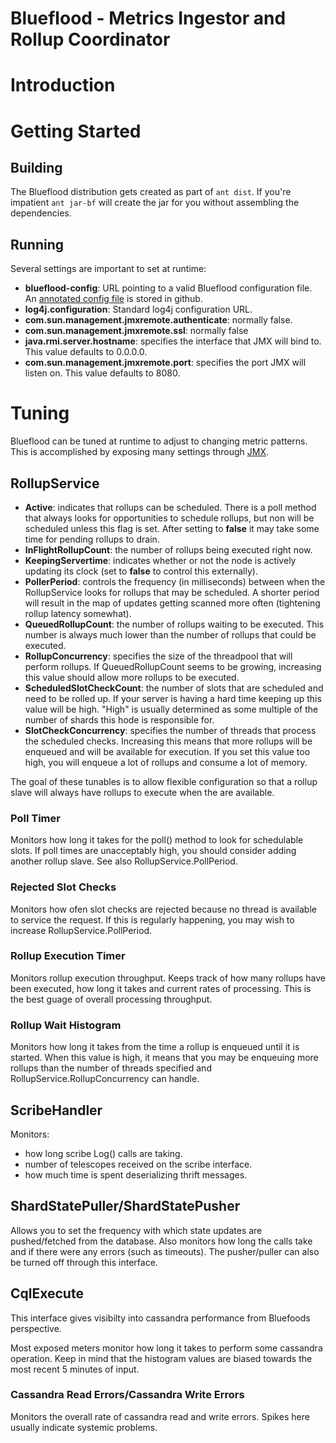Blueflood - Metrics Ingestor and Rollup Coordinator
===================================================

# Introduction

# Getting Started

Building
--------
The Blueflood distribution gets created as part of `ant dist`.  If you're
impatient `ant jar-bf` will create the jar for you without assembling the
dependencies.

Running
-------
Several settings are important to set at runtime:

* __blueflood-config__: URL pointing to a valid Blueflood configuration file.
  An [annotated config file](https://github.com/racker/ele/blob/rollups2/java/conf/bf-dev.conf)
  is stored in github.
* __log4j.configuration__: Standard log4j configuration URL.
* __com.sun.management.jmxremote.authenticate__: normally false.
* __com.sun.management.jmxremote.ssl__: normally false
* __java.rmi.server.hostname__: specifies the interface that JMX will bind to. This
  value defaults to 0.0.0.0.
* __com.sun.management.jmxremote.port__: specifies the port JMX will listen on.
  This value defaults to 8080.

# Tuning

Blueflood can be tuned at runtime to adjust to changing metric patterns. This
is accomplished by exposing many settings through [JMX](http://www.oracle.com/technetwork/java/javase/tech/javamanagement-140525.html).

## RollupService
* __Active__: indicates that rollups can be scheduled. There is a poll method 
  that always looks for opportunities to schedule rollups, but non will be
  scheduled unless this flag is set.  After setting to __false__ it may take
  some time for pending rollups to drain.
* __InFlightRollupCount__: the number of rollups being executed right now.
* __KeepingServertime__: indicates whether or not the node is actively
  updating its clock (set to __false__ to control this externally).
* __PollerPeriod__: controls the frequency (in milliseconds) between when
  the RollupService looks for rollups that may be scheduled. A shorter period
  will result in the map of updates getting scanned more often (tightening
  rollup latency somewhat).
* __QueuedRollupCount__: the number of rollups waiting to be executed. This
  number is always much lower than the number of rollups that could be
  executed.
* __RollupConcurrency__: specifies the size of the threadpool that will
  perform rollups.  If QueuedRollupCount seems to be growing, increasing this
  value should allow more rollups to be executed.
* __ScheduledSlotCheckCount__: the number of slots that are scheduled and need
  to be rolled up. If your server is having a hard time keeping up this
  value will be high.  "High" is usually determined as some multiple of
  the number of shards this hode is responsible for.
* __SlotCheckConcurrency__: specifies the number of threads that process the
  scheduled checks.  Increasing this means that more rollups will be enqueued
  and will be available for execution.  If you set this value too high, you 
  will enqueue a lot of rollups and consume a lot of memory.

The goal of these tunables is to allow flexible configuration so that a rollup
slave will always have rollups to execute when the are available.

### Poll Timer
Monitors how long it takes for the poll() method to look for schedulable slots.
If poll times are unacceptably high, you should consider adding another
rollup slave.  See also RollupService.PollPeriod.

### Rejected Slot Checks
Monitors how ofen slot checks are rejected because no thread is available to 
service the request.  If this is regularly happening, you may wish to increase
RollupService.PollPeriod.

### Rollup Execution Timer
Monitors rollup execution throughput. Keeps track of how many rollups have been
executed, how long it takes and current rates of processing.  This is the best
guage of overall processing throughput.

### Rollup Wait Histogram
Monitors how long it takes from the time a rollup is enqueued until it is started.
When this value is high, it means that you may be enqueuing more rollups than the
number of threads specified and RollupService.RollupConcurrency can handle.

## ScribeHandler
Monitors:

* how long scribe Log() calls are taking.
* number of telescopes received on the scribe interface.
* how much time is spent deserializing thrift messages.

## ShardStatePuller/ShardStatePusher

Allows you to set the frequency with which state updates are pushed/fetched
from the database.  Also monitors how long the calls take and if there were
any errors (such as timeouts).  The pusher/puller can also be turned off
through this interface.

## CqlExecute

This interface gives visibilty into cassandra performance from Bluefoods
perspective.

Most exposed meters monitor how long it takes to perform some cassandra
operation.  Keep in mind that the histogram values are biased towards the
most recent 5 minutes of input.

### Cassandra Read Errors/Cassandra Write Errors

Monitors the overall rate of cassandra read and write errors.  Spikes here 
usually indicate systemic problems. 

